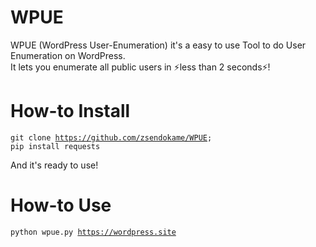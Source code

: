 # WPUE
WPUE (WordPress User-Enumeration) it's a easy to use Tool to do User Enumeration on WordPress.<br>
It lets you enumerate all public users in ⚡less than 2 seconds⚡!

# How-to Install
<code>git clone https://github.com/zsendokame/WPUE; pip install requests</code><br>

And it's ready to use!

# How-to Use
<code>python wpue.py https://wordpress.site</code>
